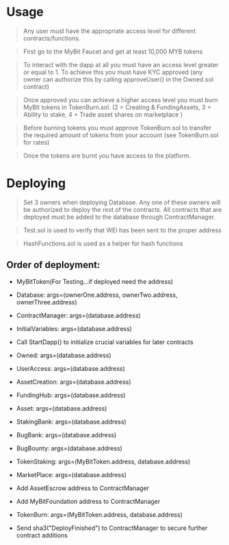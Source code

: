 
# Usage 
> Any user must have the appropriate access level for different contracts/functions. 

> First go to the MyBit Faucet and get at least 10,000 MYB tokens

> To interact with the dapp at all you must have an access level greater or equal to 1. To achieve this you must have KYC approved (any owner can authorize this by calling approveUser() in the Owned.sol contract)

> Once approved you can achieve a higher access level you must burn MyBit tokens in TokenBurn.sol. (2 = Creating & FundingAssets, 3 = Ability to stake, 4 = Trade asset shares on marketplace )

> Before burning tokens you must approve TokenBurn.sol to transfer the required amount of tokens from your account (see TokenBurn.sol for rates)

> Once the tokens are burnt you have access to the platform. 

# Deploying 
> Set 3 owners when deploying Database. Any one of these owners will be authorized to deploy the rest of the contracts. All contracts that are deployed must be added to the database through ContractManager.

> Test.sol is used to verify that WEI has been sent to the proper address 

> HashFunctions.sol is used as a helper for hash functions

## Order of deployment:

* MyBitToken(For Testing...if deployed need the address)

* Database: args=(ownerOne.address, ownerTwo.address, ownerThree.address)

* ContractManager: args=(database.address)

* InitialVariables: args=(database.address) 

* Call StartDapp() to initialize crucial variables for later contracts

* Owned: args=(database.address)

* UserAccess: args=(database.address)

* AssetCreation: args=(database.address)

* FundingHub: args=(database.address)

* Asset: args=(database.address)

* StakingBank: args=(database.address)

* BugBank: args=(database.address)

* BugBounty: args=(database.address)

* TokenStaking: args=(MyBitToken.address, database.address)

* MarketPlace: args=(database.address)

* Add AssetEscrow address to ContractManager

* Add MyBitFoundation address to ContractManager 

* TokenBurn: args=(MyBitToken.address, database.address)

* Send sha3("DeployFinished") to ContractManager to secure further contract additions






